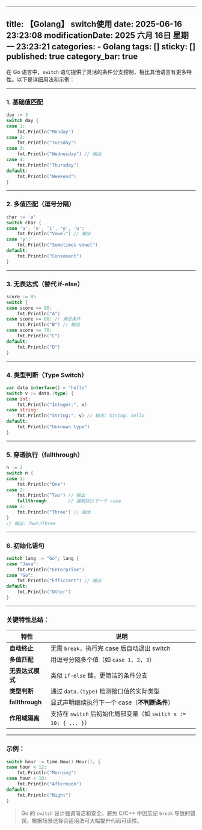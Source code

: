 
---
title: 【Golang】 switch使用
date: 2025-06-16 23:23:08
modificationDate: 2025 六月 16日 星期一 23:23:21
categories: 
	- Golang
tags: []
sticky: []
published: true
category_bar: true
---

在 Go 语言中，`switch` 语句提供了灵活的条件分支控制，相比其他语言有更多特性。以下是详细用法和示例：

---

### 1. **基础值匹配**
```go
day := 3
switch day {
case 1:
    fmt.Println("Monday")
case 2:
    fmt.Println("Tuesday")
case 3:
    fmt.Println("Wednesday") // 输出
case 4:
    fmt.Println("Thursday")
default:
    fmt.Println("Weekend")
}
```

---

### 2. **多值匹配（逗号分隔）**
```go
char := 'a'
switch char {
case 'a', 'e', 'i', 'o', 'u':
    fmt.Println("Vowel") // 输出
case 'y':
    fmt.Println("Sometimes vowel")
default:
    fmt.Println("Consonant")
}
```

---

### 3. **无表达式（替代 if-else）**
```go
score := 85
switch {
case score >= 90:
    fmt.Println("A")
case score >= 80: // 满足条件
    fmt.Println("B") // 输出
case score >= 70:
    fmt.Println("C")
default:
    fmt.Println("D")
}
```

---

### 4. **类型判断（Type Switch）**
```go
var data interface{} = "hello"
switch v := data.(type) {
case int:
    fmt.Println("Integer:", v)
case string:
    fmt.Println("String:", v) // 输出: String: hello
default:
    fmt.Println("Unknown type")
}
```

---

### 5. **穿透执行（fallthrough）**
```go
n := 2
switch n {
case 1:
    fmt.Println("One")
case 2:
    fmt.Println("Two") // 输出
    fallthrough        // 强制执行下一个 case
case 3:
    fmt.Println("Three") // 输出
}
// 输出: Two\nThree
```

---

### 6. **初始化语句**
```go
switch lang := "Go"; lang {
case "Java":
    fmt.Println("Enterprise")
case "Go":
    fmt.Println("Efficient") // 输出
default:
    fmt.Println("Other")
}
```

---

### 关键特性总结：
| 特性             | 说明                                                                 |
|------------------|----------------------------------------------------------------------|
| **自动终止**     | 无需 `break`，执行完 case 后自动退出 switch                          |
| **多值匹配**     | 用逗号分隔多个值（如 `case 1, 2, 3`）                               |
| **无表达式模式** | 类似 `if-else` 链，更简洁的条件分支                                 |
| **类型判断**     | 通过 `data.(type)` 检测接口值的实际类型                              |
| **fallthrough**  | 显式声明继续执行下一个 case（**不判断条件**）                        |
| **作用域隔离**   | 支持在 `switch` 后初始化局部变量（如 `switch x := 10; { ... }`）     |

---

### 示例：
```go
switch hour := time.Now().Hour(); {
case hour < 12:
    fmt.Println("Morning")
case hour < 18:
    fmt.Println("Afternoon")
default:
    fmt.Println("Night")
}
```

> Go 的 `switch` 设计强调简洁和安全，避免 C/C++ 中因忘记 `break` 导致的错误。根据场景选择合适用法可大幅提升代码可读性。